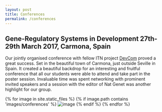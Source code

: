 ```yaml
---
layout: post
title: Conferences
permalink: /conferences
---
```


## Gene-Regulatory Systems in Development 27th-29th March 2017, Carmona, Spain

Our jointly organised conference with fellow ITN project [DevCom](https://www.devcom-itn.eu/) proved a great success. Set in the beautiful town of Carmona, just outside Seville in Spain. It created a beautiful backdrop for an interesting and fruitful conference that all our students were able to attend and take part in the poster session. Invaluable time was spent networking with prominent invited speakers and a session with the editor of Nat Genet was another highlight for our group.

<div class="image-gallery d-flex flex-column flex-wrap  align-self-start">
{% for image in site.static_files %}
{% if image.path contains 'images/conferences' %}
<img src="{{ image.path }}" alt="image" class="post-image inline-block"/>
{% endif %}
{% endfor %}
</div>
